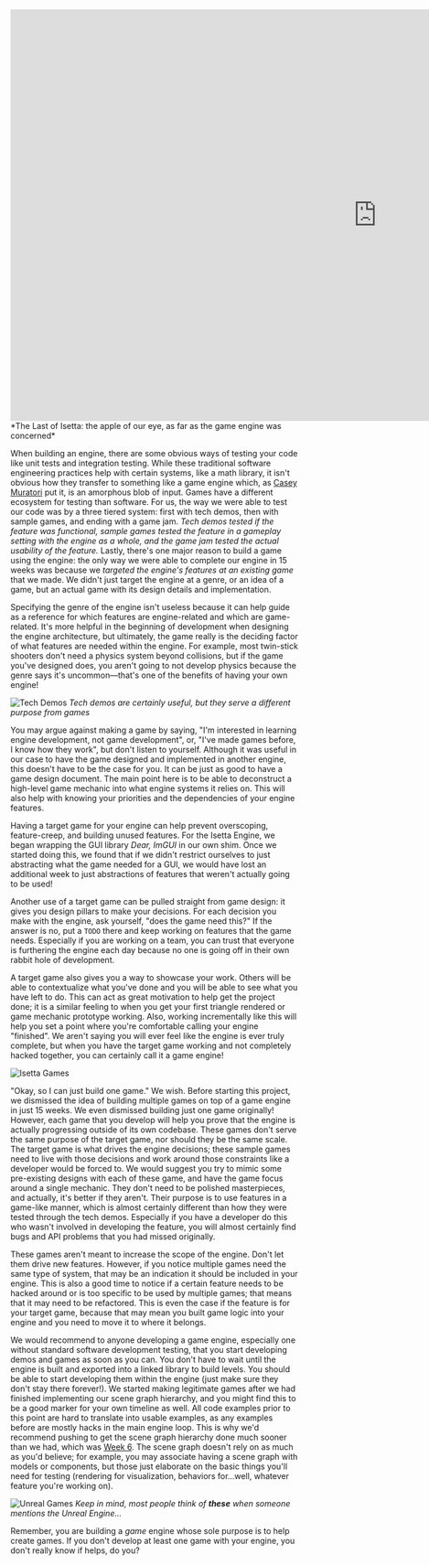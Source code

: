<div class="video-wrapper">

   <iframe width="1280" height="720" src="https://www.youtube.com/embed/40KGj2rzqbs" frameborder="0" allow="autoplay; encrypted-media" allowfullscreen></iframe>

</div>
*The Last of Isetta: the apple of our eye, as far as the game engine was concerned*

When building an engine, there are some obvious ways of testing your code like unit tests and integration testing. While these traditional software engineering practices help with certain systems, like a math library, it isn't obvious how they transfer to something like a game engine which, as [Casey Muratori](../../interviews/CaseyMuratori-interview.md#problem-1-an-amorphous-system) put it, is an amorphous blob of input. Games have a different ecosystem for testing than software. For us, the way we were able to test our code was by a three tiered system: first with tech demos, then with sample games, and ending with a game jam. _Tech demos tested if the feature was functional, sample games tested the feature in a gameplay setting with the engine as a whole, and the game jam tested the actual usability of the feature._ Lastly, there's one major reason to build a game using the engine: the only way we were able to complete our engine in 15 weeks was because we _targeted the engine's features at an existing game_ that we made. We didn't just target the engine at a genre, or an idea of a game, but an actual game with its design details and implementation.

Specifying the genre of the engine isn't useless because it can help guide as a reference for which features are engine-related and which are game-related. It's more helpful in the beginning of development when designing the engine architecture, but ultimately, the game really is the deciding factor of what features are needed within the engine. For example, most twin-stick shooters don't need a physics system beyond collisions, but if the game you've designed does, you aren't going to not develop physics because the genre says it's uncommon—that's one of the benefits of having your own engine!

![Tech Demos](../../images/postmortems/Tech_Demos.png)
*Tech demos are certainly useful, but they serve a different purpose from games*

You may argue against making a game by saying, "I'm interested in learning engine development, not game development", or, "I've made games before, I know how they work", but don't listen to yourself. Although it was useful in our case to have the game designed and implemented in another engine, this doesn't have to be the case for you. It can be just as good to have a game design document. The main point here is to be able to deconstruct a high-level game mechanic into what engine systems it relies on. This will also help with knowing your priorities and the dependencies of your engine features.

Having a target game for your engine can help prevent overscoping, feature-creep, and building unused features. For the Isetta Engine, we began wrapping the GUI library *Dear, ImGUI* in our own shim. Once we started doing this, we found that if we didn't restrict ourselves to just abstracting what the game needed for a GUI, we would have lost an additional week to just abstractions of features that weren't actually going to be used! 

Another use of a target game can be pulled straight from game design: it gives you design pillars to make your decisions. For each decision you make with the engine, ask yourself, "does the game need this?" If the answer is no, put a `TODO` there and keep working on features that the game needs. Especially if you are working on a team, you can trust that everyone is furthering the engine each day because no one is going off in their own rabbit hole of development. 

A target game also gives you a way to showcase your work. Others will be able to contextualize what you've done and you will be able to see what you have left to do. This can act as great motivation to help get the project done; it is a similar feeling to when you get your first triangle rendered or game mechanic prototype working. Also, working incrementally like this will help you set a point where you're comfortable calling your engine "finished". We aren't saying you will ever feel like the engine is ever truly complete, but when you have the target game working and not completely hacked together, you can certainly call it a game engine!

![Isetta Games](../../images/postmortems/Isetta_Games.png)

"Okay, so I can just build one game." We wish. Before starting this project, we dismissed the idea of building multiple games on top of a game engine in just 15 weeks. We even dismissed building just one game originally! However, each game that you develop will help you prove that the engine is actually progressing outside of its own codebase. These games don't serve the same purpose of the target game, nor should they be the same scale. The target game is what drives the engine decisions; these sample games need to live with those decisions and work around those constraints like a developer would be forced to. We would suggest you try to mimic some pre-existing designs with each of these game, and have the game focus around a single mechanic. They don't need to be polished masterpieces, and actually, it's better if they aren't. Their purpose is to use features in a game-like manner, which is almost certainly different than how they were tested through the tech demos. Especially if you have a developer do this who wasn't involved in developing the feature, you will almost certainly find bugs and API problems that you had missed originally.

These games aren't meant to increase the scope of the engine. Don't let them drive new features. However, if you notice multiple games need the same type of system, that may be an indication it should be included in your engine. This is also a good time to notice if a certain feature needs to be hacked around or is too specific to be used by multiple games; that means that it may need to be refactored. This is even the case if the feature is for your target game, because that may mean you built game logic into your engine and you need to move it to where it belongs.

We would recommend to anyone developing a game engine, especially one without standard software development testing, that you start developing demos and games as soon as you can. You don't have to wait until the engine is built and exported into a linked library to build levels. You should be able to start developing them within the engine (just make sure they don't stay there forever!). We started making legitimate games after we had finished implementing our scene graph hierarchy, and you might find this to be a good marker for your own timeline as well. All code examples prior to this point are hard to translate into usable examples, as any examples before are mostly hacks in the main engine loop. This is why we'd recommend pushing to get the scene graph hierarchy done much sooner than we had, which was [Week 6](../../blogs/week-6.md). The scene graph doesn't rely on as much as you'd believe; for example, you may associate having a scene graph with models or components, but those just elaborate on the basic things you'll need for testing (rendering for visualization, behaviors for...well, whatever feature you're working on).

![Unreal Games](../../images/postmortems/Unreal_Games.png)
_Keep in mind, most people think of **these** when someone mentions the Unreal Engine..._

Remember, you are building a _game_ engine whose sole purpose is to help create games. If you don't develop at least one game with your engine, you don't really know if helps, do you?